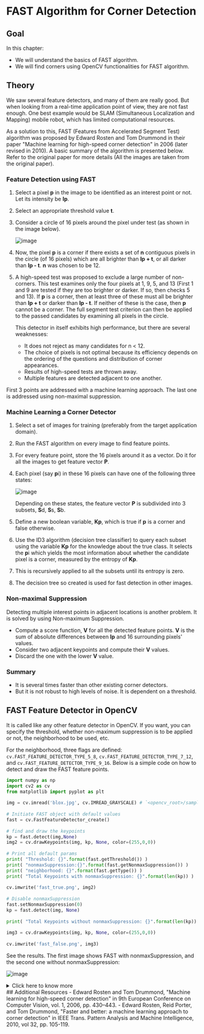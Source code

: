 # FAST Algorithm for Corner Detection

## Goal
In this chapter:

- We will understand the basics of FAST algorithm.
- We will find corners using OpenCV functionalities for FAST algorithm.

## Theory
We saw several feature detectors, and many of them are really good. But when looking from a real-time application point of view, they are not fast enough. One best example would be SLAM (Simultaneous Localization and Mapping) mobile robot, which has limited computational resources.

As a solution to this, FAST (Features from Accelerated Segment Test) algorithm was proposed by Edward Rosten and Tom Drummond in their paper "Machine learning for high-speed corner detection" in 2006 (later revised in 2010). A basic summary of the algorithm is presented below. Refer to the original paper for more details (All the images are taken from the original paper).

### Feature Detection using FAST
1. Select a pixel **p** in the image to be identified as an interest point or not. Let its intensity be **Ip**.
2. Select an appropriate threshold value **t**.
3. Consider a circle of 16 pixels around the pixel under test (as shown in the image below).

   ![image](https://docs.opencv.org/4.x/fast_speedtest.jpg)

4. Now, the pixel **p** is a corner if there exists a set of **n** contiguous pixels in the circle (of 16 pixels) which are all brighter than **Ip + t**, or all darker than **Ip - t**. **n** was chosen to be 12.
5. A high-speed test was proposed to exclude a large number of non-corners. This test examines only the four pixels at 1, 9, 5, and 13 (First 1 and 9 are tested if they are too brighter or darker. If so, then checks 5 and 13). If **p** is a corner, then at least three of these must all be brighter than **Ip + t** or darker than **Ip - t**. If neither of these is the case, then **p** cannot be a corner. The full segment test criterion can then be applied to the passed candidates by examining all pixels in the circle. 

   This detector in itself exhibits high performance, but there are several weaknesses:
   - It does not reject as many candidates for n < 12.
   - The choice of pixels is not optimal because its efficiency depends on the ordering of the questions and distribution of corner appearances.
   - Results of high-speed tests are thrown away.
   - Multiple features are detected adjacent to one another.

First 3 points are addressed with a machine learning approach. The last one is addressed using non-maximal suppression.

### Machine Learning a Corner Detector
1. Select a set of images for training (preferably from the target application domain).
2. Run the FAST algorithm on every image to find feature points.
3. For every feature point, store the 16 pixels around it as a vector. Do it for all the images to get feature vector **P**.
4. Each pixel (say **p**i) in these 16 pixels can have one of the following three states:

   ![image](https://docs.opencv.org/4.x/fast_eqns.jpg)

   Depending on these states, the feature vector **P** is subdivided into 3 subsets, **S**d, **S**s, **S**b.
5. Define a new boolean variable, **Kp**, which is true if **p** is a corner and false otherwise.
6. Use the ID3 algorithm (decision tree classifier) to query each subset using the variable **Kp** for the knowledge about the true class. It selects the **p**i which yields the most information about whether the candidate pixel is a corner, measured by the entropy of **Kp**.
7. This is recursively applied to all the subsets until its entropy is zero.
8. The decision tree so created is used for fast detection in other images.

### Non-maximal Suppression
Detecting multiple interest points in adjacent locations is another problem. It is solved by using Non-maximum Suppression.

- Compute a score function, **V** for all the detected feature points. **V** is the sum of absolute differences between **Ip** and 16 surrounding pixels' values.
- Consider two adjacent keypoints and compute their **V** values.
- Discard the one with the lower **V** value.

### Summary
- It is several times faster than other existing corner detectors.
- But it is not robust to high levels of noise. It is dependent on a threshold.

## FAST Feature Detector in OpenCV
It is called like any other feature detector in OpenCV. If you want, you can specify the threshold, whether non-maximum suppression is to be applied or not, the neighborhood to be used, etc.

For the neighborhood, three flags are defined: `cv.FAST_FEATURE_DETECTOR_TYPE_5_8`, `cv.FAST_FEATURE_DETECTOR_TYPE_7_12`, and `cv.FAST_FEATURE_DETECTOR_TYPE_9_16`. Below is a simple code on how to detect and draw the FAST feature points.

```python
import numpy as np
import cv2 as cv
from matplotlib import pyplot as plt
 
img = cv.imread('blox.jpg', cv.IMREAD_GRAYSCALE) # `<opencv_root>/samples/data/blox.jpg`
 
# Initiate FAST object with default values
fast = cv.FastFeatureDetector_create()
 
# find and draw the keypoints
kp = fast.detect(img,None)
img2 = cv.drawKeypoints(img, kp, None, color=(255,0,0))
 
# Print all default params
print( "Threshold: {}".format(fast.getThreshold()) )
print( "nonmaxSuppression:{}".format(fast.getNonmaxSuppression()) )
print( "neighborhood: {}".format(fast.getType()) )
print( "Total Keypoints with nonmaxSuppression: {}".format(len(kp)) )
 
cv.imwrite('fast_true.png', img2)
 
# Disable nonmaxSuppression
fast.setNonmaxSuppression(0)
kp = fast.detect(img, None)
 
print( "Total Keypoints without nonmaxSuppression: {}".format(len(kp)) )
 
img3 = cv.drawKeypoints(img, kp, None, color=(255,0,0))
 
cv.imwrite('fast_false.png', img3)
```

See the results. The first image shows FAST with nonmaxSuppression, and the second one without nonmaxSuppression:

![image](https://docs.opencv.org/4.x/fast_kp.jpg)

<details>
<summary>Click here to know more</summary>

```python
import numpy as np
import cv2 as cv
from matplotlib import pyplot as plt

# Load the image in grayscale
img = cv.imread('images/chess.png', cv.IMREAD_GRAYSCALE)

# Check if the image was successfully loaded
if img is None:
    print("Error: Image not found or unable to load.")
else:
    print("Image loaded successfully.")

    # Initiate FAST object with default values
    if hasattr(cv, 'FastFeatureDetector_create'):
        fast = cv.FastFeatureDetector_create()

        # Find and draw the keypoints
        kp = fast.detect(img, None)
        img2 = cv.drawKeypoints(img, kp, None, color=(255, 0, 0))

        # Print all default params
        print("Threshold: {}".format(fast.getThreshold()))
        print("nonmaxSuppression: {}".format(fast.getNonmaxSuppression()))
        print("neighborhood: {}".format(fast.getType()))
        print("Total Keypoints with nonmaxSuppression: {}".format(len(kp)))

        # Display the image with keypoints
        cv.imshow('FAST with nonmaxSuppression', img2)

        # Disable nonmaxSuppression
        fast.setNonmaxSuppression(False)
        kp = fast.detect(img, None)

        print("Total Keypoints without nonmaxSuppression: {}".format(len(kp)))

        img3 = cv.drawKeypoints(img, kp, None, color=(255, 0, 0))

        # Display the image without nonmaxSuppression
        cv.imshow('FAST without nonmaxSuppression', img3)

        # Wait for a key press and close windows
        cv.waitKey(0)
        cv.destroyAllWindows()
    else:
        print("Error: FastFeatureDetector_create is not available in your OpenCV installation.")
```

### Running the Script

1. **Image Load Check:**
   - If the image doesn't load (`img is None`), double-check the path or use an absolute path to the image file.

2. **OpenCV Functionality Check:**
   - If `FastFeatureDetector_create()` is not available, ensure you have the correct OpenCV package installed. If the issue persists, you may need to install OpenCV via `conda` if you are using a Conda environment.

3. **Displaying Images:**
   - The code uses `cv.imshow()` to display images. Ensure your environment supports GUI windows. If you're running this script in a headless environment (e.g., via SSH without X11 forwarding), `cv.imshow()` will not work, and you'll need to save the images to files using `cv.imwrite()` and then view them manually.

By following these steps and addressing any errors from the debug statements, you should be able to identify and fix the issues, ensuring the script runs successfully.
</details>
## Additional Resources
- Edward Rosten and Tom Drummond, "Machine learning for high-speed corner detection" in 9th European Conference on Computer Vision, vol. 1, 2006, pp. 430–443.
- Edward Rosten, Reid Porter, and Tom Drummond, "Faster and better: a machine learning approach to corner detection" in IEEE Trans. Pattern Analysis and Machine Intelligence, 2010, vol 32, pp. 105-119.
